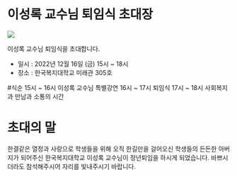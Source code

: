# 이성록 교수님 퇴임식 초대장 

<img src="https://www.knuw.ac.kr/upload/ap/em/wlfare/img_5001beea-30cf-46f7-a8f6-e517ca617f621561428415444.jpg"/>

이성록 교수님 퇴임식을 초대합니다.
* 일시 : 2022년 12월 16일 (금) 15시 ~ 18시
* 장소 : 한국복지대학교 미래관 305호

#식순
15시 ~ 16시 이성록 교수님 특별강연
16시 ~ 17시 퇴임식
17시 ~ 18시 사회복지과 만남과 소통의 시간

# 초대의 말
한결같은 열정과 사랑으로 학생들을 위해 오직 한길만을 걸어오신
학생들의 든든한 아버지가 되어주신 한국복지대학교 이성록 교수님이
정년퇴임을 하시게 되었습니다.
바쁘시더라도 참석해주시어 자리를 빛내주시기 바랍니다.

